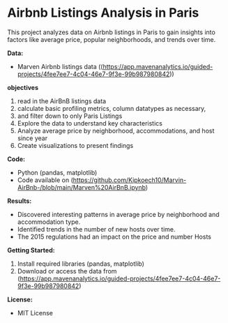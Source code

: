 # Airbnb Listings Analysis in Paris

This project analyzes data on Airbnb listings in Paris to gain insights into factors like average price, popular neighborhoods, and trends over time.

**Data:**

- Marven  Airbnb listings data ((https://app.mavenanalytics.io/guided-projects/4fee7ee7-4c04-46e7-9f3e-99b987980842))

**objectives**

1. read in the AirBnB listings data
2. calculate basic profiling metrics, column datatypes as necessary,
3. and filter down to only Paris Listings
4. Explore the data to understand key characteristics
5. Analyze average price by neighborhood, accommodations, and host since year
6. Create visualizations to present findings

**Code:**

- Python (pandas, matplotlib)
- Code available on (https://github.com/Kipkoech10/Marvin-AirBnb-/blob/main/Marven%20AirBnB.ipynb)

**Results:**

- Discovered interesting patterns in average price by neighborhood and accommodation type.
- Identified trends in the number of new hosts over time.
- The 2015 regulations had an impact on the price and number Hosts



**Getting Started:**

1. Install required libraries (pandas, matplotlib)
2. Download or access the data from (https://app.mavenanalytics.io/guided-projects/4fee7ee7-4c04-46e7-9f3e-99b987980842)

**License:**

- MIT License
